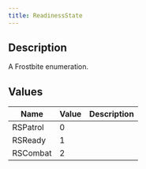 ```yaml
---
title: ReadinessState
---
```

## Description

A Frostbite enumeration.

## Values

| Name     | Value | Description |
| -------- | ----- | ----------- |
| RSPatrol | 0     |             |
| RSReady  | 1     |             |
| RSCombat | 2     |             |
